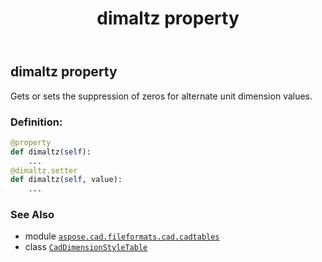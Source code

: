 ﻿---
title: dimaltz property
second_title: Aspose.CAD for Python via .NET API References
description: 
type: docs
weight: 210
url: /python-net/aspose.cad.fileformats.cad.cadtables/caddimensionstyletable/dimaltz/
is_root: false
---

## dimaltz property


Gets or sets the suppression of zeros for alternate unit dimension values.
### Definition:
```python
@property
def dimaltz(self):
    ...
@dimaltz.setter
def dimaltz(self, value):
    ...
```

### See Also
* module [`aspose.cad.fileformats.cad.cadtables`](../../)
* class [`CadDimensionStyleTable`](/cad/python-net/aspose.cad.fileformats.cad.cadtables/caddimensionstyletable)
